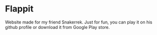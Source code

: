 # Flappit

Website made for my friend Snakerrek. Just for fun, you can play it on his github profile or download it from Google Play store.
